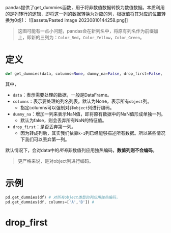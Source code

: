 pandas提供了get_dummies函数，用于将非数值数据转换为数值数据。本质利用的是列转行的逻辑，即将这一列的数据转换为对应的列，根据值将其对应的位置转换为0或1：
![[assets/Pasted image 20230810144258.png]]
> 这图可能有一点小问题，pandas会在新列名中，将原有列名作为前缀加上，即新的三列为：`Color_Red`，`Color_Yellow`，`Color_Green`。
# 定义
```python
def get_dummies(data, columns=None, dummy_na=False, drop_first=False, ...)
```
其中，
- `data`：表示需要处理的数据，一般是DataFrame。
- `columns`：表示要处理的列名列表。默认为None，表示所有`object`列。
	- 指定columns可以强制对非`object`列进行编码。
- `dummy_na`：增加一列来表示NaN值，即将原有数据中的NaN值形成单独一列。
	- 默认为false，则会丢弃所有NaN的特征值。
- `drop_first`：是否丢弃第一列。
	- 因为转成列后，其实我们依靠`k-1`列已经能够描述所有数据。所以某些情况下我们可以丢弃第一列。

默认情况下，会对data中的*所有*非数值列应用独热编码，**数值列则不会编码**。
> 更严格来说，是对object列进行编码。

# 示例
```python
pd.get_dummies(df) # 对所有object类型的列应用独热编码，
pd.get_dummies(df, columns=['A','B']) # 
```



# drop_first